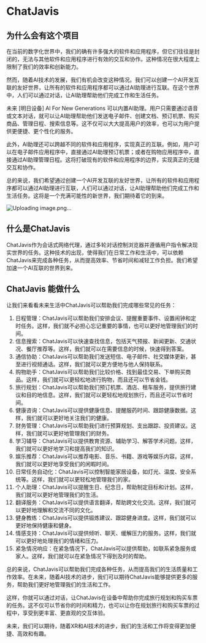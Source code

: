 # ChatJavis

## 为什么会有这个项目
在当前的数字化世界中，我们的确有许多强大的软件和应用程序，但它们往往是封闭的，无法与其他软件和应用程序进行有效的交互和协作。这种情况在很大程度上限制了我们的效率和创新能力。

然而，随着AI技术的发展，我们有机会改变这种情况。我们可以创建一个AI开发互联的友好世界，让所有的软件和应用程序都可以通过AI助理进行互联。在这个世界中，人们可以通过对话，让AI助理帮助他们完成工作和生活任务。

未来 [明日设备] Al For New Generations 可以内置AI助理。用户只需要通过语音或文本对话，就可以让AI助理帮助他们发送电子邮件、创建文档、预订机票、购买商品、管理日程、搜索信息等。这不仅可以大大提高用户的效率，也可以为用户提供更便捷、更个性化的服务。

此外，AI助理还可以跨越不同的软件和应用程序，实现真正的互联。例如，用户可以在电子邮件应用程序中，直接通过AI助理预订机票；或者在购物应用程序中，直接通过AI助理管理日程。这将打破现有的软件和应用程序的边界，实现真正的无缝交互和协作。

总的来说，我们希望通过创建一个AI开发互联的友好世界，让所有的软件和应用程序都可以通过AI助理进行互联，人们可以通过对话，让AI助理帮助他们完成工作和生活任务。这将是一个充满可能性的新世界，我们期待着它的到来。

![Uploading image.png…]()


## 什么是ChatJavis
ChatJavis作为会话式网络代理，通过多轮对话控制浏览器并遵循用户指令解决现实世界的任务。这种技术的出现，使得我们在日常工作和生活中，可以依赖ChatJavis来完成各种任务，从而提高效率、节省时间和减轻工作负担。我们希望加速一个AI互联的世界到来。


## ChatJavis 能做什么
让我们来看看未来生活中ChatJavis可以帮助我们完成哪些常见的任务：
<ol>
<li>日程管理：ChatJavis可以帮助我们安排会议、提醒重要事件、设置闹钟和定时任务。这样，我们就不必担心忘记重要的事情，也可以更好地管理我们的时间。</li>

<li>信息搜索：ChatJavis可以快速查找信息，包括天气预报、新闻更新、交通状况、餐厅推荐等。这样，我们就可以在需要信息的时候，快速得到答案。</li>

<li>通信协助：ChatJavis可以帮助我们发送短信、电子邮件、社交媒体更新，甚至进行视频通话。这样，我们就可以更方便地与他人保持联系。</li>

<li>购物助手：ChatJavis可以帮助我们比较价格、找到最佳交易、下单购买商品。这样，我们就可以更轻松地进行购物，而且还可以节省金钱。</li>

<li>旅行规划：ChatJavis可以帮助我们预订机票、酒店、租车服务，提供旅行建议和目的地信息。这样，我们就可以更轻松地规划旅行，而且还可以节省时间。</li>

<li>健康咨询：ChatJavis可以提供健康信息、提醒服药时间、跟踪健康数据。这样，我们就可以更好地关注我们的健康。</li>

<li>财务管理：ChatJavis可以帮助我们进行预算规划、支出跟踪、投资建议。这样，我们就可以更好地管理我们的财务。</li>

<li>学习辅导：ChatJavis可以提供教育资源、辅助学习、解答学术问题。这样，我们就可以更好地学习和提高我们的知识。</li>

<li>娱乐推荐：ChatJavis可以推荐电影、音乐、书籍、游戏等娱乐内容。这样，我们就可以更好地享受我们的闲暇时间。</li>

<li>日常任务自动化：ChatJavis可以控制智能家居设备，如灯光、温度、安全系统等。这样，我们就可以更轻松地管理我们的家。</li>

<li>个人助理：ChatJavis可以提醒生日、纪念日，帮助制定目标和计划。这样，我们就可以更好地管理我们的生活。</li>

<li>翻译服务：ChatJavis可以提供语言翻译，帮助跨文化交流。这样，我们就可以更好地理解和交流不同的文化。</li>

<li>健身教练：ChatJavis可以提供锻炼建议、跟踪健身进度。这样，我们就可以更好地保持健康和健身。</li>

<li>情感支持：ChatJavis可以提供倾听、聊天、缓解压力的服务。这样，我们就可以更好地处理我们的情绪和压力。</li>

<li>紧急情况响应：在紧急情况下，ChatJavis可以提供帮助，如联系紧急服务或家人。这样，我们就可以在紧急情况下得到及时的帮助。</li>
</ol>
总的来说，ChatJavis可以帮助我们完成各种任务，从而提高我们的生活质量和工作效率。在未来，随着AI技术的进步，我们可以期待ChatJavis能够提供更多的服务，帮助我们更好地管理我们的生活和工作。



这样，你就可以通过对话，让ChatJavis在设备中帮助你完成旅行规划和购买车票的任务。这不仅可以节省你的时间和精力，也可以让你在规划旅行和购买车票的过程中，享受到更丰富、更直观的交互体验。

未来，我们可以期待，随着XR和AI技术的进步，我们的生活和工作将变得更加便捷、高效和有趣。
